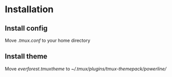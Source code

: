 # Installation

## Install config

Move *.tmux.conf* to your home directory

## Install theme

Move *everforest.tmuxtheme* to *~/.tmux/plugins/tmux-themepack/powerline/*
